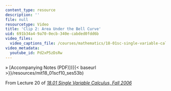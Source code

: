 ```yaml
---
content_type: resource
description: ''
file: null
resourcetype: Video
title: 'Clip 2: Area Under the Bell Curve'
uid: 691b34a4-9a70-0ecb-340e-cabded0fdd6b
video_files:
  video_captions_file: /courses/mathematics/18-01sc-single-variable-calculus-fall-2010/unit-3-the-definite-integral-and-its-applications/part-b-second-fundamental-theorem-areas-volumes/session-53-new-functions-from-old/clip-2-area-under-the-bell-curve/Pd2xP5zDsRw.vtt
video_metadata:
  youtube_id: Pd2xP5zDsRw
---
```


» [Accompanying Notes (PDF)]({{< baseurl >}}/resources/mit18_01scf10_ses53b)

From Lecture 20 of [_18.01 Single Variable Calculus, Fall 2006_](/courses/18-01-single-variable-calculus-fall-2006/pages/video-lectures)